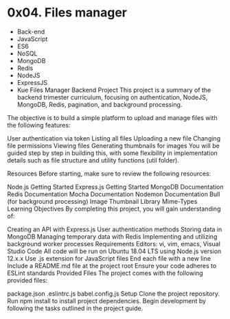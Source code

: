 # 0x04. Files manager
- Back-end
- JavaScript
- ES6
- NoSQL
- MongoDB
- Redis
- NodeJS
- ExpressJS
- Kue
Files Manager Backend Project
This project is a summary of the backend trimester curriculum, focusing on authentication, NodeJS, MongoDB, Redis, pagination, and background processing.

The objective is to build a simple platform to upload and manage files with the following features:

User authentication via token
Listing all files
Uploading a new file
Changing file permissions
Viewing files
Generating thumbnails for images
You will be guided step by step in building this, with some flexibility in implementation details such as file structure and utility functions (util folder).

Resources
Before starting, make sure to review the following resources:

Node.js Getting Started
Express.js Getting Started
MongoDB Documentation
Redis Documentation
Mocha Documentation
Nodemon Documentation
Bull (for background processing)
Image Thumbnail Library
Mime-Types
Learning Objectives
By completing this project, you will gain understanding of:

Creating an API with Express.js
User authentication methods
Storing data in MongoDB
Managing temporary data with Redis
Implementing and utilizing background worker processes
Requirements
Editors: vi, vim, emacs, Visual Studio Code
All code will be run on Ubuntu 18.04 LTS using Node.js version 12.x.x
Use .js extension for JavaScript files
End each file with a new line
Include a README.md file at the project root
Ensure your code adheres to ESLint standards
Provided Files
The project comes with the following provided files:

package.json
.eslintrc.js
babel.config.js
Setup
Clone the project repository.
Run npm install to install project dependencies.
Begin development by following the tasks outlined in the project guide.

